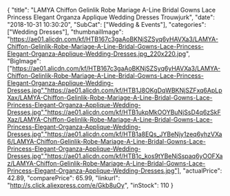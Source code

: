 {
	"title": "LAMYA Chiffon Gelinlik Robe Mariage A-Line Bridal Gowns Lace Princess Elegant Organza Applique Wedding Dresses Trouwjurk",
	"date": "2018-10-31 10:30:20",
	"SubCat": ["Wedding & Events"],
	"categories": ["Wedding Dresses"],
	"thumbnailImage": "https://ae01.alicdn.com/kf/HTB167c3gaAoBKNjSZSyq6yHAVXa3/LAMYA-Chiffon-Gelinlik-Robe-Mariage-A-Line-Bridal-Gowns-Lace-Princess-Elegant-Organza-Applique-Wedding-Dresses.jpg_220x220.jpg",
	"BigImage": ["https://ae01.alicdn.com/kf/HTB167c3gaAoBKNjSZSyq6yHAVXa3/LAMYA-Chiffon-Gelinlik-Robe-Mariage-A-Line-Bridal-Gowns-Lace-Princess-Elegant-Organza-Applique-Wedding-Dresses.jpg","https://ae01.alicdn.com/kf/HTB1J8OKgDqWBKNjSZFxq6ApLpXax/LAMYA-Chiffon-Gelinlik-Robe-Mariage-A-Line-Bridal-Gowns-Lace-Princess-Elegant-Organza-Applique-Wedding-Dresses.jpg","https://ae01.alicdn.com/kf/HTB1ukpMkOOYBuNjSsD4q6zSkFXaz/LAMYA-Chiffon-Gelinlik-Robe-Mariage-A-Line-Bridal-Gowns-Lace-Princess-Elegant-Organza-Applique-Wedding-Dresses.jpg","https://ae01.alicdn.com/kf/HTB1a8EQs_JYBeNjy1zeq6yhzVXa6/LAMYA-Chiffon-Gelinlik-Robe-Mariage-A-Line-Bridal-Gowns-Lace-Princess-Elegant-Organza-Applique-Wedding-Dresses.jpg","https://ae01.alicdn.com/kf/HTB1c_kos9tYBeNjSspaq6yOOFXaz/LAMYA-Chiffon-Gelinlik-Robe-Mariage-A-Line-Bridal-Gowns-Lace-Princess-Elegant-Organza-Applique-Wedding-Dresses.jpg"],
	"actualPrice": 42.89,
	"comparePrice": 65.99,
	"linkurl": "http://s.click.aliexpress.com/e/Gkb8uOy",
	"inStock": 110
}
